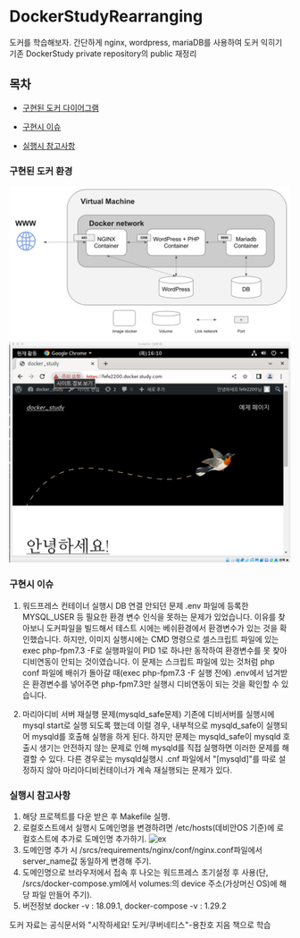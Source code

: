 # DockerStudyRearranging
도커를 학습해보자. 간단하게 nginx, wordpress, mariaDB를 사용하여 도커 익히기
기존 DockerStudy private repository의 public 재정리


## 목차
- [구현된 도커 다이어그램](#구현된-도커-환경)
* [구현시 이슈](#구현시-이슈)
+ [실행시 참고사항](#실행시-참고사항)

### 구현된 도커 환경
![diagram](./.diagram.png)
![mainpage](./.main.png)

### 구현시 이슈
1. 워드프레스 컨테이너 실행시 DB 연결 안되던 문제
.env 파일에 등록한 MYSQL_USER 등 필요한 환경 변수 인식을 못하는 문제가 있었습니다.
이유를 찾아보니 도커파일을 빌드해서 테스트 시에는 베쉬환경에서 환경변수가 있는 것을 확인했습니다.
하지만, 이미지 실행시에는 CMD 명령으로 셀스크립트 파일에 있는 exec php-fpm7.3 -F로 실행파일이 PID 1로 하나만 동작하여 환경변수를 못 찾아 디비연동이 안되는 것이였습니다.
이 문제는 스크립트 파일에 있는 것처럼 php conf 파일에 배쉬가 돌아갈 때(exec php-fpm7.3 -F 실행 전에) .env에서 넘겨받은 환경변수를 넣어주면 php-fpm7.3만 실행시 디비연동이 되는 것을 확인할 수 있습니다.

2. 마리아디비 서버 재실행 문제(mysqld_safe문제)
기존에 디비서버를 실행시에 mysql start로 실행 되도록 했는데 이럴 경우, 내부적으로 mysqld_safe이 실행되어 mysqld를 호출해 실행을 하게 된다.
하지만 문제는 mysqld_safe이 mysqld 호출시 생기는 안전하지 않는 문제로 인해 mysqld를 직접 실행하면 이러한 문제를 해결할 수 있다.
다른 경우로는 mysqld실행시 .cnf 파일에서 "[mysqld]"를 따로 설정하지 않아 마리아디비컨테이너가 계속 재실행되는 문제가 있다. 

### 실행시 참고사항
1. 해당 프로젝트를 다운 받은 후 Makefile 실행.
2. 로컬호스트에서 실행시 도메인명을 변경하려면 /etc/hosts(데비안OS  기준)에 로컬호스트에 추가로 도메인명 추가하기.
![ex](./exDns.png)
3. 도메인명 추가 시 /srcs/requirements/nginx/conf/nginx.conf파일에서 server_name값 동일하게 변경해 주기.
4. 도메인명으로 브라우저에서 접속 후 나오는 워드프레스 초기설정 후 사용(단, /srcs/docker-compose.yml에서 volumes:의 device 주소(가상머신 OS)에 해당 파일 만들어 주기).
5. 버전정보 docker -v : 18.09.1, docker-compose -v : 1.29.2

도커 자료는 공식문서와 "시작하세요! 도커/쿠버네티스"-용찬호 지음 책으로 학습